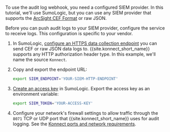 To use the audit log webhook, you need a configured SIEM provider. In this tutorial, we'll use SumoLogic, but you can use any SIEM provider that supports the [ArcSight CEF Format](https://docs.centrify.com/Content/IntegrationContent/SIEM/arcsight-cef/arcsight-cef-format.htm) or raw JSON.

Before you can push audit logs to your SIEM provider, configure the service to receive logs. 
This configuration is specific to your vendor.

1. In SumoLogic, [configure an HTTPS data collection endpoint](https://help.sumologic.com/docs/send-data/hosted-collectors/http-source/logs-metrics/#configure-an-httplogs-and-metrics-source) you can send CEF or raw JSON data logs to. {{site.konnect_short_name}} supports any HTTP authorization header type. In this example, we'll name the source `Konnect`.
1. Copy and export the endpoint URL:
   ```sh
   export SIEM_ENDPOINT='YOUR-SIEM-HTTP-ENDPOINT'
   ```

1. [Create an access key](https://help.sumologic.com/docs/manage/security/access-keys/#create-an-access-key) in SumoLogic. Export the access key as an environment variable:
   ```sh
   export SIEM_TOKEN='YOUR-ACCESS-KEY'
   ```

1. Configure your network's firewall settings to allow traffic through the `8071` TCP or UDP port that {{site.konnect_short_name}} uses for audit logging. See the [Konnect ports and network requirements](/konnect-platform/network/).